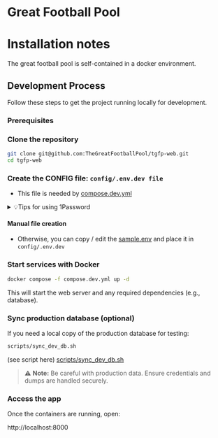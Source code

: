 # Great Football Pool

# Installation notes

The great football pool is self-contained in a docker environment.

## Development Process

Follow these steps to get the project running locally for development.

### Prerequisites

### Clone the repository
```bash
git clone git@github.com:TheGreatFootballPool/tgfp-web.git
cd tgfp-web
```
### Create the CONFIG file: `config/.env.dev file`
- This file is needed by [compose.dev.yml](compose.dev.yml)

<details>
<summary> 💡Tips for using 1Password</summary>

> If you use 1password for your secrets, you can use the [op.env](config/op.env) file as a template for generating your config file

- [Install op](https://support.1password.com/command-line-getting-started/)
- Run `op signin`
- I have added a convenience script [create_local_dev_env.sh](scripts/create_local_dev_env.sh) for creating the env file with `op inject`

</details>

#### Manual file creation
- Otherwise, you can copy / edit the [sample.env](docs/sample.env) and place it in `config/.env.dev`


### Start services with Docker
```bash
docker compose -f compose.dev.yml up -d
```

This will start the web server and any required dependencies (e.g., database).

### Sync production database (optional)
If you need a local copy of the production database for testing:

```bash
scripts/sync_dev_db.sh
```
(see script here) [scripts/sync_dev_db.sh](scripts/sync_dev_db.sh)

> ⚠️ **Note:** Be careful with production data. Ensure credentials and dumps are handled securely.

###  Access the app
Once the containers are running, open:

http://localhost:8000
